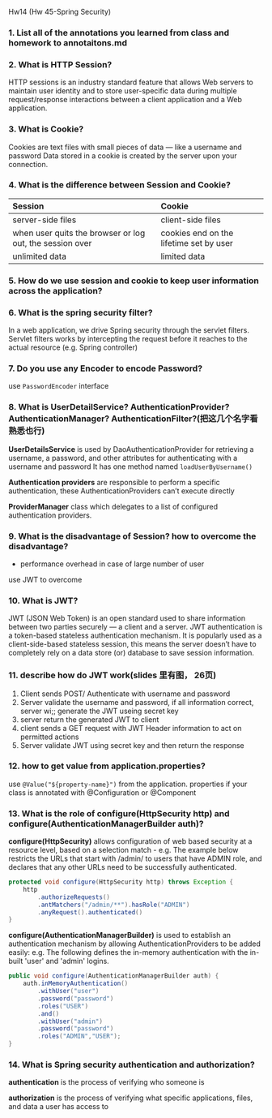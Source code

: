 Hw14 (Hw 45-Spring Security)

### 1.  List all of the annotations you learned from class and homework to annotaitons.md

### 2.  What is HTTP Session?
HTTP sessions is an industry standard feature that allows Web servers to maintain user identity and to store user-specific data during multiple request/response interactions between a client application and a Web application.

### 3.  What is Cookie?
Cookies are text files with small pieces of data — like a username and password
Data stored in a cookie is created by the server upon your connection.

### 4.  What is the difference between Session and Cookie?
| Session                                                  | Cookie                                  |
|:---------------------------------------------------------|:----------------------------------------|
| server-side files                                        | client-side files                       |
| when user quits the browser or log out, the session over | cookies end on the lifetime set by user |
| unlimited data                                           | limited data                            |

### 5.  How do we use session and cookie to keep user information across the application?
### 6.  What is the spring security filter?
In a web application, we drive Spring security through the servlet filters. 
Servlet filters works by intercepting the request before it reaches to the actual resource (e.g. Spring controller)

### 7.  Do you use any Encoder to encode Password?
use `PasswordEncoder` interface

### 8.  What is UserDetailService? AuthenticationProvider? AuthenticationManager? AuthenticationFilter?(把这几个名字看熟悉也行)
**UserDetailsService**  is used by DaoAuthenticationProvider for retrieving a username, a password, and other attributes for authenticating with a username and password
    It has one method named `loadUserByUsername()`

**Authentication providers** are responsible to perform a specific authentication, these AuthenticationProviders can’t execute directly

**ProviderManager** class which delegates to a list of configured authentication providers.

### 9.  What is the disadvantage of Session? how to overcome the disadvantage?
* performance overhead in case of large number of user

use JWT to overcome

### 10. What is JWT?
JWT (JSON Web Token) is an open standard used to share information between two parties securely — a client and a server.
JWT authentication is a token-based stateless authentication mechanism. 
It is popularly used as a client-side-based stateless session, this means the server doesn’t have to completely rely on a data store (or) database to save session information.

### 11. describe how do JWT work(slides 里有图， 26页)
1. Client sends POST/ Authenticate with username and password
2. Server validate the username and password, if all information correct, server wi;; generate the JWT useing secret key
3. server return the generated JWT to client
4. client sends a GET request with JWT Header information to act on permitted actions
5. Server validate JWT using secret key and then return the response

### 12. how to get value from application.properties?
use `@Value("${property-name}")` from the application. properties if your class is annotated with @Configuration or @Component

### 13. What is the role of configure(HttpSecurity http) and configure(AuthenticationManagerBuilder auth)?
**configure(HttpSecurity)** allows configuration of web based security at a resource level, based on a selection match - e.g. The example below restricts the URLs that start with /admin/ to users that have ADMIN role, and declares that any other URLs need to be successfully authenticated.
```java
protected void configure(HttpSecurity http) throws Exception {
    http
        .authorizeRequests()
        .antMatchers("/admin/**").hasRole("ADMIN")
        .anyRequest().authenticated()
}
```

**configure(AuthenticationManagerBuilder)** is used to establish an authentication mechanism by allowing AuthenticationProviders to be added easily: e.g. The following defines the in-memory authentication with the in-built 'user' and 'admin' logins.
```java
public void configure(AuthenticationManagerBuilder auth) {
    auth.inMemoryAuthentication()
        .withUser("user")
        .password("password")
        .roles("USER")
        .and()
        .withUser("admin")
        .password("password")
        .roles("ADMIN","USER");
}
```

### 14. What is Spring security authentication and authorization?
**authentication** is the process of verifying who someone is

**authorization** is the process of verifying what specific applications, files, and data a user has access to